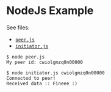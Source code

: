 # NodeJs Example

See files:
- [`peer.js`](./peer.js)
- [`initiator.js`](./initiator.js)


```
$ node peer.js
My peer id: cwiolgmzq0n00000
```

```
$ node initiator.js cwiolgmzq0n00000
Connected to peer!
Received data :: Fineee :)
```
